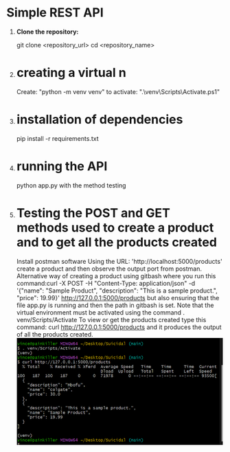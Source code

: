 # Simple REST API


1. **Clone the repository:**

   git clone <repository_url>
   cd <repository_name>

2. # creating a virtual n          
    Create: "python -m venv venv"
    to activate: ".\venv\Scripts\Activate.ps1"

3. # installation of dependencies
     pip install -r requirements.txt

4. # running the API
     python app.py with the method testing

5. # Testing the POST and GET methods used to create a product and to get all the products created
      Install postman software
      Using the URL: 'http://localhost:5000/products' create a product and then observe the output port from postman.
      Alternative way of creating a product using gitbash where you run this command:curl -X POST -H "Content-Type: application/json" -d '{"name": "Sample Product", "description": "This is a sample product.", "price": 19.99}' http://127.0.0.1:5000/products but also ensuring that the file app.py is running and then the path in gitbash is set. Note that the virtual environment must be activated using the command . venv/Scripts/Activate
      To view or get the products created type this command: curl http://127.0.0.1:5000/products and it produces the output of all the products created.![alt text](image.png)
      
